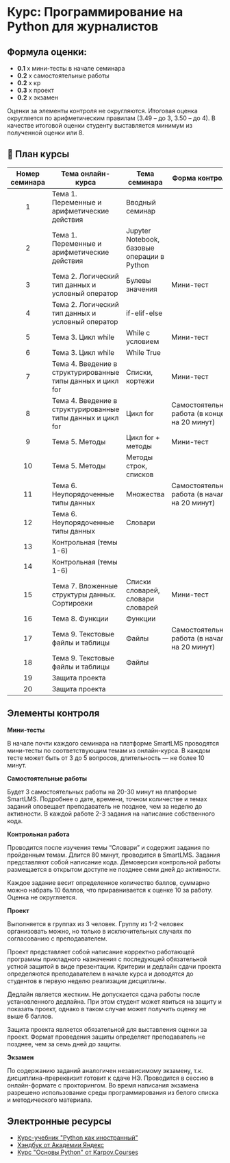 # Курс: Программирование на Python для журналистов

## Формула оценки:
- **0.1** х мини-тесты в начале семинара
- **0.2** х самостоятельные работы
- **0.2** х кр
- **0.3** х проект
- **0.2** х экзамен

Оценки за элементы контроля не округляются. Итоговая оценка округляется по арифметическим правилам (3.49 – до 3, 3.50 – до 4). В качестве итоговой оценки студенту выставляется минимум из полученной оценки или 8.

## 📝 План курсы

|Номер семинара|Тема онлайн-курса|Тема семинара|Форма контроля|
| :----: | -|-|-|
| 1| Тема 1. Переменные и арифметические действия| Вводный семинар||
| 2| Тема 1. Переменные и арифметические действия| Jupyter Notebook, базовые операции в Python||
| 3| Тема 2. Логический тип данных и условный оператор| Булевы значения|Мини-тест|
| 4| Тема 2. Логический тип данных и условный оператор| if-elif-else||
| 5| Тема 3. Цикл while| While c условием|Мини-тест|
| 6| Тема 3. Цикл while| While True||
| 7| Тема 4. Введение в структурированные типы данных и цикл for| Списки, кортежи|Мини-тест|
| 8| Тема 4. Введение в структурированные типы данных и цикл for| Цикл for|Самостоятельная работа (в конце на 20 минут)|
| 9| Тема 5. Методы| Цикл for + методы|Мини-тест|
| 10| Тема 5. Методы| Методы строк, списков||
| 11| Тема 6. Неупорядоченные типы данных| Множества|Самостоятельная работа (в начале на 20 минут)|
| 12| Тема 6. Неупорядоченные типы данных| Словари||
| 13| Контрольная (темы 1-6)| ||
| 14| Контрольная (темы 1-6)| ||
| 15| Тема 7. Вложенные структуры данных. Сортировки| Списки словарей, словари словарей|Мини-тест|
| 16| Тема 8. Функции| Функции||
| 17| Тема 9. Текстовые файлы и таблицы| Файлы|Самостоятельная работа (в начале на 20 минут)|
| 18| Тема 9. Текстовые файлы и таблицы| Файлы||
| 19| Защита проекта| ||
| 20| Защита проекта| ||


## Элементы  контроля

**Мини-тесты**

В начале почти каждого семинара на платформе SmartLMS проводятся мини-тесты по соответствующим темам из онлайн-курса. В каждом тесте может быть от 3 до 5 вопросов, длительность — не более 10 минут.

**Самостоятельные работы**

Будет 3 самостоятельных работы на 20-30 минут на платформе SmartLMS. Подробнее о дате, времени, точном количестве и темах заданий оповещает преподаватель не позднее, чем за неделю до активности. В каждой работе 2-3 задания на написание собственного кода.

**Контрольная работа**

Проводится после изучения темы “Словари” и содержит задания по пройденным темам. Длится 80 минут, проводится в SmartLMS. Задания представляют собой написание кода. Демоверсия контрольной работы размещается в открытом доступе не позднее семи дней до активности.

Каждое задание весит определенное количество баллов, суммарно можно набрать 10 баллов, что приравнивается к оценке 10 за работу. Оценка не округляется.

**Проект**

Выполняется в группах из 3 человек. Группу из 1-2 человек организовать можно, но только в исключительных случаях по согласованию с преподавателем.

Проект представляет собой написание корректно работающей программы прикладного назначения с последующей обязательной устной защитой в виде презентации. Критерии и дедлайн сдачи проекта определяются преподавателем в начале курса и доводятся до студентов в первую неделю реализации дисциплины.

Дедлайн является жестким. Не допускается сдача работы после установленного дедлайна. При этом студент может явиться на защиту и показать проект, однако в таком случае может получить оценку не выше 6 баллов.

Защита проекта является обязательной для выставления оценки за проект. Формат проведения защиты определяет преподаватель не позднее, чем за семь дней до защиты.

**Экзамен**

По содержанию заданий аналогичен независимому экзамену, т.к. дисциплина-пререквизит готовит к сдаче НЭ. Проводится в сессию в онлайн-формате с прокторингом.
Во время написания экзамена разрешено использование среды программирования из белого списка и методического материала.

## Электронные ресурсы

- [Курс-учебник "Python как иностранный"](https://edu.hse.ru/course/view.php?id=133389)
- [Хэндбук от Академии Яндекс](https://academy.yandex.ru/handbook/python)
- [Курс "Основы Python" от Karpov.Courses](https://karpov.courses/pythonzero)

